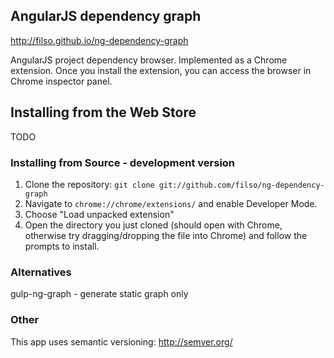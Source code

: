 ## AngularJS dependency graph

http://filso.github.io/ng-dependency-graph

AngularJS project dependency browser.
Implemented as a Chrome extension. Once you install the extension, you can access the browser in Chrome inspector panel.

## Installing from the Web Store

TODO

### Installing from Source - development version

1.  Clone the repository: `git clone git://github.com/filso/ng-dependency-graph`
2.  Navigate to `chrome://chrome/extensions/` and enable Developer Mode.
3.  Choose "Load unpacked extension"
4.  Open the directory you just cloned (should open with Chrome, otherwise try dragging/dropping the file into Chrome) and follow the prompts to install.


### Alternatives

gulp-ng-graph - generate static graph only

### Other
This app uses semantic versioning: http://semver.org/
